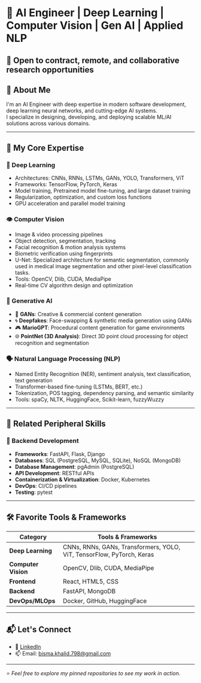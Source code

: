 # 🤖 AI Engineer | Deep Learning | Computer Vision | Gen AI | Applied NLP
📍 Open to contract, remote, and collaborative research opportunities
---

## 👋 About Me

I'm an AI Engineer with deep expertise in modern software development, deep learning neural networks, and cutting-edge AI systems.  
I specialize in designing, developing, and deploying scalable ML/AI solutions across various domains.

---

## 🚀 My Core Expertise

### 🧠 Deep Learning
- Architectures: CNNs, RNNs, LSTMs, GANs, YOLO, Transformers, ViT
- Frameworks: TensorFlow, PyTorch, Keras
- Model training, Pretrained model fine-tuning, and large dataset training
- Regularization, optimization, and custom loss functions
- GPU acceleration and parallel model training

### 👁️ Computer Vision
- Image & video processing pipelines
- Object detection, segmentation, tracking
- Facial recognition & motion analysis systems
- Biometric verification using fingerprints
- U-Net: Specialized architecture for semantic segmentation, commonly used in medical image segmentation and other pixel-level classification tasks. 
- Tools: OpenCV, Dlib, CUDA, MediaPipe
- Real-time CV algorithm design and optimization

### 🧬 Generative AI
- 🎨 **GANs**: Creative & commercial content generation  
- 🌀 **Deepfakes**: Face-swapping & synthetic media generation using GANs  
- 🎮 **MarioGPT**: Procedural content generation for game environments
- 🌐 **PointNet (3D Analysis)**: Direct 3D point cloud processing for object recognition and segmentation

### 🗣️ Natural Language Processing (NLP)
- Named Entity Recognition (NER), sentiment analysis, text classification, text generation
- Transformer-based fine-tuning (LSTMs, BERT, etc.)  
- Tokenization, POS tagging, dependency parsing, and semantic similarity  
- Tools: spaCy, NLTK, HuggingFace, Scikit-learn, fuzzyWuzzy 

---

## 🧰 Related Peripheral Skills

### 🧪 Backend Development
- **Frameworks**: FastAPI, Flask, Django
- **Databases**: SQL (PostgreSQL, MySQL, SQLite), NoSQL (MongoDB)
- **Database Management**: pgAdmin (PostgreSQL)
-  **API Development**: RESTful APIs
- **Containerization & Virtualization**: Docker, Kubernetes
- **DevOps**: CI/CD pipelines 
- **Testing**: pytest
---

## 🛠️ Favorite Tools & Frameworks

| **Category** | **Tools & Frameworks** |
|--------------|--------------------------|
| **Deep Learning** | CNNs, RNNs, GANs, Transformers, YOLO, ViT, TensorFlow, PyTorch, Keras |
| **Computer Vision** | OpenCV, Dlib, CUDA, MediaPipe |
| **Frontend** | React, HTML5, CSS |
| **Backend** | FastAPI, MongoDB |
| **DevOps/MLOps** | Docker, GitHub, HuggingFace|

---

## 📬 Let's Connect

- 💼 [LinkedIn](https://www.linkedin.com/in/bisma-khalid-0a2255199/)
- 📫 Email: bisma.khalid.798@gmail.com

---

⭐ *Feel free to explore my pinned repositories to see my work in action.*
